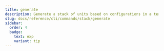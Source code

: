 ```yaml
---
title: generate
description: Generate a stack of units based on configurations in a terragrunt.stack.hcl file.
slug: docs/reference/cli/commands/stack/generate
sidebar:
  order: 4
  badge:
    text: exp
    variant: tip
---
```


<!-- This page is intentionally empty. Commands are defined in `src/pages/docs/reference/cli/commands/[...slug.astro] -->
<!-- This file is a placeholder to ensure that other pages see commands in their sidebars, and so that the data is accessible in the docs collection. -->

